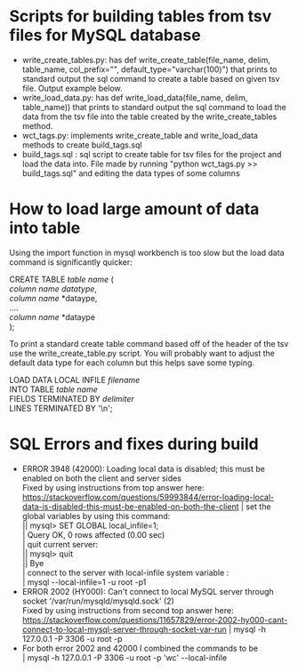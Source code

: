 # Scripts for building tables from tsv files for MySQL database

- write_create_tables.py: has def write_create_table(file_name, delim, table_name, col_prefix="", default_type="varchar(100)") that prints to standard output the sql command to create a table based on given tsv file. Output example below.
- write_load_data.py: has def write_load_data(file_name, delim, table_name)) that prints to standard output the sql command to load the data from the tsv file into the table created by the write_create_tables method.
- wct_tags.py: implements write_create_table and write_load_data methods to create build_tags.sql
- build_tags.sql : sql script to create table for tsv files for the project and load the data into. File made by running "python wct_tags.py >> build_tags.sql" and editing the data types of some columns 

# How to load large amount of data into table

Using the import function in mysql workbench is too slow but the 
load data command is significantly quicker:             

CREATE TABLE *table name* (          
    *column name* *datatype*,    
    *column name* *dataype,        
    ....                    
    *column name* *dataype                    
);               
                
To print a standard create table command based off of the header of the
tsv use the write_create_table.py script. You will probably want to adjust
the default data type for each column  but this helps save some typing.

LOAD DATA LOCAL INFILE *filename*                   
INTO TABLE *table name*                     
FIELDS TERMINATED BY *delimiter*                       
LINES TERMINATED BY '\n';    

# SQL Errors and fixes during build
- ERROR 3948 (42000): Loading local data is disabled; this must be enabled on both the client and server sides                     
Fixed by using instructions from top answer here: https://stackoverflow.com/questions/59993844/error-loading-local-data-is-disabled-this-must-be-enabled-on-both-the-client
| set the global variables by using this command:                 
|| mysql> SET GLOBAL local_infile=1;              
|     Query OK, 0 rows affected (0.00 sec)            
| quit current server:           
|| mysql> quit              
|| Bye                            
| connect to the server with local-infile system variable :            
| mysql --local-infile=1 -u root -p1                
- ERROR 2002 (HY000): Can't connect to local MySQL server through socket '/var/run/mysqld/mysqld.sock' (2)              
Fixed by using instructions from second top answer here: https://stackoverflow.com/questions/11657829/error-2002-hy000-cant-connect-to-local-mysql-server-through-socket-var-run
| mysql -h 127.0.0.1 -P 3306 -u root -p <database>
- For both error 2002 and 42000 I combined the commands to be            
| mysql -h 127.0.0.1 -P 3306 -u root -p 'wc' --local-infile
